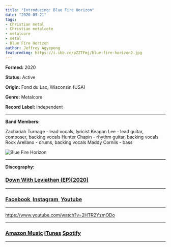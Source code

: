```yaml
---
title: "Introducing: Blue Fire Horizon"
date: "2020-09-21"
tags:
- Christian metal
- Christian metalcote
- metalcore
- metal
- Blue Fire Horizon
author: Jeffrey Agyepong
featuredimg: https://i.ibb.co/pZZTFmj/blue-fire-horizon2.jpg
---
```


**Formed:** 2020

**Status:** Active

**Origin:** Fond du Lac, Wisconsin (USA)

**Genre:** Metalcore

**Record Label:** Independent

* * *

**Band Members:**

Zachariah Turnage - lead vocals, lyricist Keagan Lee - lead guitar, composer, backing vocals Hunter Chapin - rhythm guitar, backing vocals Rock Arellano - drums, backing vocals Maddy Cornils - bass

![ Blue Fire Horizon](https://beyondthegrave777.files.wordpress.com/2020/09/blue-fire-horizon.jpg?w=300)

* * *

**Discography:**

### [Down With Leviathan (EP)\[2020\]](https://www.youtube.com/watch?v=2HTR2YzmODo)

* * *

### [Facebook ](https://www.facebook.com/bluefirehorizonband) [Instagram ](https://www.instagram.com/bluefirehorizon_band) [Youtube](https://www.youtube.com/channel/UCeWTgLKsEUjJRbUSdhCeFyA)

* * *

https://www.youtube.com/watch?v=2HTR2YzmODo

* * *

### [Amazon Music](https://music.amazon.com/albums/B08CSWG3SX) [iTunes](https://music.apple.com/ca/album/down-with-leviathan-ep/1523178138) [Spotify](https://open.spotify.com/artist/3150qHs3W53gLQJ25jK3HJ)

* * *
